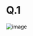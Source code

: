 # Q.1
![image](https://user-images.githubusercontent.com/66676402/116002207-0a751700-a612-11eb-9a6c-f0543548686f.jpg)
